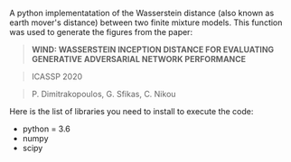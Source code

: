 A python implementatation of the Wasserstein distance (also known as earth mover's distance) between two finite mixture models.
This function was used to generate the figures from the paper:

> **WIND: WASSERSTEIN INCEPTION DISTANCE FOR EVALUATING GENERATIVE ADVERSARIAL NETWORK PERFORMANCE**

> ICASSP 2020

> P. Dimitrakopoulos, G. Sfikas, C. Nikou


Here is the list of libraries you need to install to execute the code:
- python = 3.6
- numpy
- scipy
